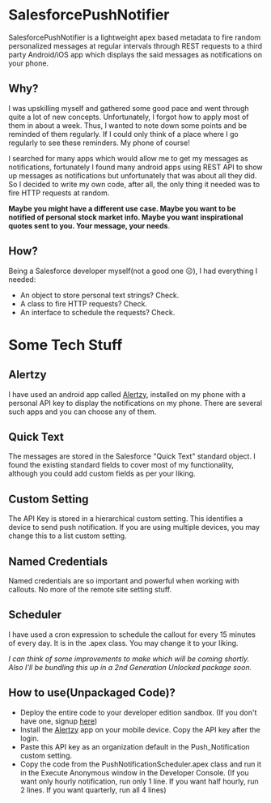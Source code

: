# SalesforcePushNotifier
SalesforcePushNotifier is a lightweight apex based metadata to fire random personalized messages at regular intervals through REST requests to a third party Android/iOS app which displays the said messages as notifications on your phone.

## Why?
I was upskilling myself and gathered some good pace and went through quite a lot of new concepts. Unfortunately, I forgot how to apply most of them in about a week. Thus, I wanted to note down some points and be reminded of them regularly. If I could only think of a place where I go regularly to see these reminders. My phone of course!

I searched for many apps which would allow me to get my messages as notifications, fortunately I found many android apps using REST API to show up messages as notifications but unfortunately that was about all they did. So I decided to write my own code, after all, the only thing it needed was to fire HTTP requests at random.

**Maybe you might have a different use case. Maybe you want to be notified of personal stock market info. Maybe you want inspirational quotes sent to you. Your message, your needs**.

## How?
Being a Salesforce developer myself(not a good one :frowning_face:), I had everything I needed:
* An object to store personal text strings? Check.
* A class to fire HTTP requests? Check.
* An interface to schedule the requests? Check.


# Some Tech Stuff
## Alertzy
I have used an android app called [Alertzy](https://alertzy.app/), installed on my phone with a personal API key to display the notifications on my phone. There are several such apps and you can choose any of them.

## Quick Text
The messages are stored in the Salesforce "Quick Text" standard object. I found the existing standard fields to cover most of my functionality, although you could add custom fields as per your liking.

## Custom Setting
The API Key is stored in a hierarchical custom setting. This identifies a device to send push notification. If you are using multiple devices, you may change this to a list custom setting.

## Named Credentials
Named credentials are so important and powerful when working with callouts. No more of the remote site setting stuff.

## Scheduler
I have used a cron expression to schedule the callout for every 15 minutes of every day. It is in the .apex class. You may change it to your liking.

_I can think of some improvements to make which will be coming shortly. Also I'll be bundling this up in a 2nd Generation Unlocked package soon._

## How to use(Unpackaged Code)?
* Deploy the entire code to your developer edition sandbox. (If you don't have one, signup [here](https://developer.salesforce.com/signup))
* Install the [Alertzy](https://alertzy.app/) app on your mobile device. Copy the API key after the login.
* Paste this API key as an organization default in the Push_Notification custom setting.
* Copy the code from the PushNotificationScheduler.apex class and run it in the Execute Anonymous window in the Developer Console. (If you want only hourly notification, run only 1 line. If you want half hourly, run 2 lines. If you want quarterly, run all 4 lines)
